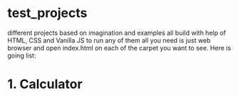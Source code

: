 # test_projects
different projects based on imagination and examples
all build with help of HTML, CSS and Vanilla JS
to run any of them all you need is just web browser and open index.html on each of the carpet you want to see.
Here is going list: 
# 1. Calculator
